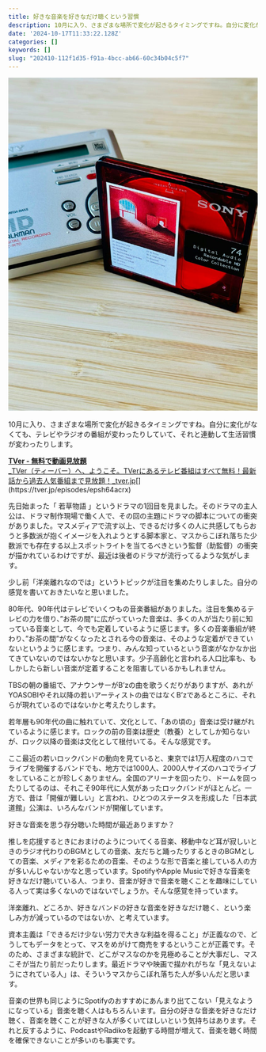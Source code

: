 ```yaml
---
title: 好きな音楽を好きなだけ聴くという習慣
description: 10月に入り、さまざまな場所で変化が起きるタイミングですね。自分に変化がなくても、テレビやラジオの番組が変わったりしていて、それと連動して生活習慣が変わったりします。
date: '2024-10-17T11:33:22.128Z'
categories: []
keywords: []
slug: "202410-112f1d35-f91a-4bcc-ab66-60c34b04c5f7"
---
```

![](0__WJDcB9WBhUuemZdY.jpg)

10月に入り、さまざまな場所で変化が起きるタイミングですね。自分に変化がなくても、テレビやラジオの番組が変わったりしていて、それと連動して生活習慣が変わったりします。

[**TVer - 無料で動画見放題**  
_TVer（ティーバー）へ、ようこそ。TVerにあるテレビ番組はすべて無料！最新話から過去人気番組まで見放題！_tver.jp](https://tver.jp/episodes/epsh64acrx "https://tver.jp/episodes/epsh64acrx")[](https://tver.jp/episodes/epsh64acrx)

先日始まった「 若草物語 」というドラマの1回目を見ました。そのドラマの主人公は、ドラマ制作現場で働く人で、その回の主題にドラマの脚本についての衝突がありました。マスメディアで流す以上、できるだけ多くの人に共感してもらおうと多数派が抱くイメージを入れようとする脚本家と、マスからこぼれ落ちた少数派でも存在する以上スポットライトを当てるべきという監督（助監督）の衝突が描かれているわけですが、最近は後者のドラマが流行ってるような気がします。

少し前「洋楽離れなのでは」というトピックが注目を集めたりしました。自分の感覚を書いておきたいなと思いました。

80年代、90年代はテレビでいくつもの音楽番組がありました。注目を集めるテレビの力を借り、”お茶の間”に広がっていった音楽は、多くの人が当たり前に知っている音楽として、今でも定着しているように感じます。多くの音楽番組が終わり、”お茶の間”がなくなったとされる今の音楽は、そのような定着ができていないというように感じます。つまり、みんな知っているという音楽がなかなか出てきていないのではないかなと思います。少子高齢化と言われる人口比率も、もしかしたら新しい音楽が定着することを阻害しているかもしれません。

TBSの朝の番組で、アナウンサーがB’zの曲を歌うくだりがありますが、あれがYOASOBIやそれ以降の若いアーティストの曲ではなくB’zであるところに、それらが現れているのではないかと考えたりします。

若年層も90年代の曲に触れていて、文化として、「あの頃の」音楽は受け継がれているように感じます。ロックの前の音楽は歴史（教養）としてしか知らないが、ロック以降の音楽は文化として根付いてる。そんな感覚です。

ここ最近の若いロックバンドの動向を見ていると、東京では1万人程度のハコでライブを開催するバンドでも、地方では1000人、2000人サイズのハコでライブをしていることが珍しくありません。全国のアリーナを回ったり、ドームを回ったりしてるのは、それこそ90年代に人気があったロックバンドがほとんど。一方で、昔は「開催が難しい」と言われ、ひとつのステータスを形成した「日本武道館」公演は、いろんなバンドが開催しています。

好きな音楽を思う存分聴いた時間が最近ありますか？

推しを応援するときにおまけのようについてくる音楽、移動中など耳が寂しいときのラジオ代わりのBGMとしての音楽、友だちと踊ったりするときのBGMとしての音楽、メディアを彩るための音楽、そのような形で音楽と接している人の方が多いんじゃないかなと思っています。SpotifyやApple Musicで好きな音楽を好きなだけ聴いている人、つまり、音楽が好きで音楽を聴くことを趣味にしている人って実は多くないのではないでしょうか。そんな感覚を持っています。

洋楽離れ、どころか、好きなバンドの好きな音楽を好きなだけ聴く、という楽しみ方が減っているのではないか、と考えています。

資本主義は「できるだけ少ない労力で大きな利益を得ること」が正義なので、どうしてもデータをとって、マスをめがけて商売をするということが正義です。そのため、さまざまな統計で、どこがマスなのかを見極めることが大事だし、マスこそが当たり前だったりします。最近ドラマや映画で描かれがちな「見えないようにされている人」は、そういうマスからこぼれ落ちた人が多いんだと思います。

音楽の世界も同じようにSpotifyのおすすめにあんまり出てこない「見えなようになっている」音楽を聴く人はもちろんいます。自分の好きな音楽を好きなだけ聴く、音楽を聴くことが好きな人が多くいてほしいという気持ちはあります。それと反するように、PodcastやRadikoを起動する時間が増えて、音楽を聴く時間を確保できないことが多いのも事実です。